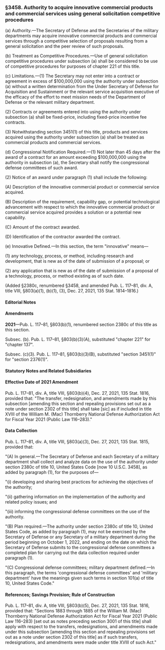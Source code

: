 ### §3458. Authority to acquire innovative commercial products and commercial services using general solicitation competitive procedures ###

(a) Authority.—The Secretary of Defense and the Secretaries of the military departments may acquire innovative commercial products and commercial services through a competitive selection of proposals resulting from a general solicitation and the peer review of such proposals.

(b) Treatment as Competitive Procedures.—Use of general solicitation competitive procedures under subsection (a) shall be considered to be use of competitive procedures for purposes of chapter 221 of this title.

(c) Limitations.—(1) The Secretary may not enter into a contract or agreement in excess of $100,000,000 using the authority under subsection (a) without a written determination from the Under Secretary of Defense for Acquisition and Sustainment or the relevant service acquisition executive of the efficacy of the effort to meet mission needs of the Department of Defense or the relevant military department.

(2) Contracts or agreements entered into using the authority under subsection (a) shall be fixed-price, including fixed-price incentive fee contracts.

(3) Notwithstanding section 3451(1) of this title, products and services acquired using the authority under subsection (a) shall be treated as commercial products and commercial services.

(d) Congressional Notification Required.—(1) Not later than 45 days after the award of a contract for an amount exceeding $100,000,000 using the authority in subsection (a), the Secretary shall notify the congressional defense committees of such award.

(2) Notice of an award under paragraph (1) shall include the following:

(A) Description of the innovative commercial product or commercial service acquired.

(B) Description of the requirement, capability gap, or potential technological advancement with respect to which the innovative commercial product or commercial service acquired provides a solution or a potential new capability.

(C) Amount of the contract awarded.

(D) Identification of the contractor awarded the contract.

(e) Innovative Defined.—In this section, the term "innovative" means—

(1) any technology, process, or method, including research and development, that is new as of the date of submission of a proposal; or

(2) any application that is new as of the date of submission of a proposal of a technology, process, or method existing as of such date.

(Added §2380c, renumbered §3458, and amended Pub. L. 117–81, div. A, title VIII, §803(a)(1), (b)(1), (3), Dec. 27, 2021, 135 Stat. 1814–1816.)

#### **Editorial Notes** ####

#### Amendments ####

**2021**—Pub. L. 117–81, §803(b)(1), renumbered section 2380c of this title as this section.

Subsec. (b). Pub. L. 117–81, §803(b)(3)(A), substituted "chapter 221" for "chapter 137".

Subsec. (c)(3). Pub. L. 117–81, §803(b)(3)(B), substituted "section 3451(1)" for "section 2376(1)".

#### **Statutory Notes and Related Subsidiaries** ####

#### Effective Date of 2021 Amendment ####

Pub. L. 117–81, div. A, title VIII, §803(b)(4), Dec. 27, 2021, 135 Stat. 1816, provided that: "The transfer, redesignation, and amendments made by this subsection [amending this section and repealing provisions set out as a note under section 2302 of this title] shall take [sic] as if included in title XVIII of the William M. (Mac) Thornberry National Defense Authorization Act for Fiscal Year 2021 (Public Law 116–283)."

#### Data Collection ####

Pub. L. 117–81, div. A, title VIII, §803(a)(3), Dec. 27, 2021, 135 Stat. 1815, provided that:

"(A) In general.—The Secretary of Defense and each Secretary of a military department shall collect and analyze data on the use of the authority under section 2380c of title 10, United States Code [now 10 U.S.C. 3458], as added by paragraph (1), for the purposes of—

"(i) developing and sharing best practices for achieving the objectives of the authority;

"(ii) gathering information on the implementation of the authority and related policy issues; and

"(iii) informing the congressional defense committees on the use of the authority.

"(B) Plan required.—The authority under section 2380c of title 10, United States Code, as added by paragraph (1), may not be exercised by the Secretary of Defense or any Secretary of a military department during the period beginning on October 1, 2022, and ending on the date on which the Secretary of Defense submits to the congressional defense committees a completed plan for carrying out the data collection required under paragraph (1).

"(C) Congressional defense committees; military department defined.—In this paragraph, the terms 'congressional defense committees' and 'military department' have the meanings given such terms in section 101(a) of title 10, United States Code."

#### References; Savings Provision; Rule of Construction ####

Pub. L. 117–81, div. A, title VIII, §803(b)(5), Dec. 27, 2021, 135 Stat. 1816, provided that: "Sections 1883 through 1885 of the William M. (Mac) Thornberry National Defense Authorization Act for Fiscal Year 2021 (Public Law 116–283) [set out as notes preceding section 3001 of this title] shall apply with respect to the transfers, redesignations, and amendments made under this subsection [amending this section and repealing provisions set out as a note under section 2302 of this title] as if such transfers, redesignations, and amendments were made under title XVIII of such Act."